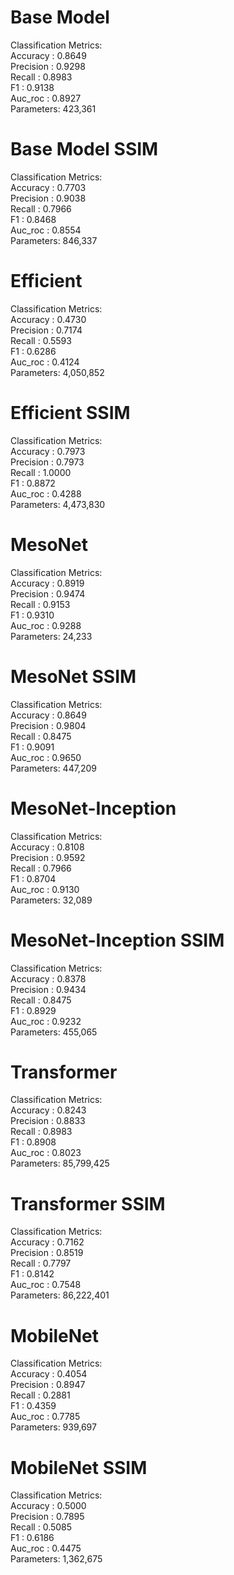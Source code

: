 # Base Model
Classification Metrics:<br>
Accuracy  : 0.8649<br>
Precision : 0.9298<br>
Recall    : 0.8983<br>
F1        : 0.9138<br>
Auc_roc   : 0.8927<br>
Parameters: 423,361

# Base Model SSIM
Classification Metrics:<br>
Accuracy  : 0.7703<br>
Precision : 0.9038<br>
Recall    : 0.7966<br>
F1        : 0.8468<br>
Auc_roc   : 0.8554<br>
Parameters: 846,337

# Efficient
Classification Metrics:<br>
Accuracy  : 0.4730<br>
Precision : 0.7174<br>
Recall    : 0.5593<br>
F1        : 0.6286<br>
Auc_roc   : 0.4124<br>
Parameters: 4,050,852

# Efficient SSIM
Classification Metrics:<br>
Accuracy  : 0.7973<br>
Precision : 0.7973<br>
Recall    : 1.0000<br>
F1        : 0.8872<br>
Auc_roc   : 0.4288<br>
Parameters: 4,473,830

# MesoNet
Classification Metrics:<br>
Accuracy  : 0.8919<br>
Precision : 0.9474<br>
Recall    : 0.9153<br>
F1        : 0.9310<br>
Auc_roc   : 0.9288<br>
Parameters: 24,233

# MesoNet SSIM
Classification Metrics:<br>
Accuracy  : 0.8649<br>
Precision : 0.9804<br>
Recall    : 0.8475<br>
F1        : 0.9091<br>
Auc_roc   : 0.9650<br>
Parameters: 447,209

# MesoNet-Inception
Classification Metrics:<br>
Accuracy  : 0.8108<br>
Precision : 0.9592<br>
Recall    : 0.7966<br>
F1        : 0.8704<br>
Auc_roc   : 0.9130<br>
Parameters: 32,089 

# MesoNet-Inception SSIM
Classification Metrics:<br>
Accuracy  : 0.8378<br>
Precision : 0.9434<br>
Recall    : 0.8475<br>
F1        : 0.8929<br>
Auc_roc   : 0.9232<br>
Parameters: 455,065

# Transformer
Classification Metrics:<br>
Accuracy  : 0.8243<br>
Precision : 0.8833<br>
Recall    : 0.8983<br>
F1        : 0.8908<br>
Auc_roc   : 0.8023<br>
Parameters: 85,799,425

# Transformer SSIM
Classification Metrics:<br>
Accuracy  : 0.7162<br>
Precision : 0.8519<br>
Recall    : 0.7797<br>
F1        : 0.8142<br>
Auc_roc   : 0.7548<br>
Parameters: 86,222,401

# MobileNet
Classification Metrics:<br>
Accuracy  : 0.4054<br>
Precision : 0.8947<br>
Recall    : 0.2881<br>
F1        : 0.4359<br>
Auc_roc   : 0.7785<br>
Parameters: 939,697

# MobileNet SSIM
Classification Metrics:<br>
Accuracy  : 0.5000<br>
Precision : 0.7895<br>
Recall    : 0.5085<br>
F1        : 0.6186<br>
Auc_roc   : 0.4475<br>
Parameters: 1,362,675